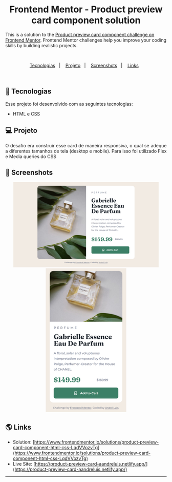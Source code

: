 <h1 align="center"> Frontend Mentor - Product preview card component solution </h1>

This is a solution to the [Product preview card component challenge on Frontend Mentor](https://www.frontendmentor.io/challenges/product-preview-card-component-GO7UmttRfa). Frontend Mentor challenges help you improve your coding skills by building realistic projects.

<br>

<p align="center">
  <a href="#-tecnologias">Tecnologias</a>&nbsp;&nbsp;&nbsp;|&nbsp;&nbsp;&nbsp;
  <a href="#-projeto">Projeto</a>&nbsp;&nbsp;&nbsp;|&nbsp;&nbsp;&nbsp;
  <a href="#-screenshots">Screenshots</a>&nbsp;&nbsp;&nbsp;|&nbsp;&nbsp;&nbsp;
  <a href="#-links">Links</a>&nbsp;&nbsp;&nbsp;
</p>

<br>

## 🚀 Tecnologias

Esse projeto foi desenvolvido com as seguintes tecnologias:

- HTML e CSS

## 💻 Projeto

<p align="justify">O desafio era construir esse card de maneira responsiva, o qual se adeque a diferentes tamanhos de tela (desktop e mobile). Para isso foi utilizado Flex e Media queries do CSS</p>

## 📸 Screenshots

<p align="center">
  <img alt="product-preview-card-desktop" src=".github/product-preview-card-desktop.png" width="90%">
  <img alt="product-preview-card-mobile" src=".github/product-preview-card-mobile.png" width="50%">
</p>

## 🌎 Links

- Solution: [https://www.frontendmentor.io/solutions/product-preview-card-component-html-css-LqdVVozvTg](https://www.frontendmentor.io/solutions/product-preview-card-component-html-css-LqdVVozvTg)
- Live Site: [https://product-preview-card-aandreluis.netlify.app/](https://product-preview-card-aandreluis.netlify.app/)

---
